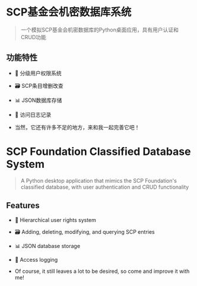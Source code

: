 # SCP基金会机密数据库系统

> 一个模拟SCP基金会机密数据库的Python桌面应用，具有用户认证和CRUD功能

## 功能特性
- 🔐 分级用户权限系统
- 🗃️ SCP条目增删改查
- 📊 JSON数据库存储
- 🚨 访问日志记录

- 当然，它还有许多不足的地方，来和我一起完善它吧！

# SCP Foundation Classified Database System

> A Python desktop application that mimics the SCP Foundation's classified database, with user authentication and CRUD functionality

## Features
- 🔐 Hierarchical user rights system
- 🗃️ Adding, deleting, modifying, and querying SCP entries
- 📊 JSON database storage
- 🚨 Access logging

- Of course, it still leaves a lot to be desired, so come and improve it with me!
